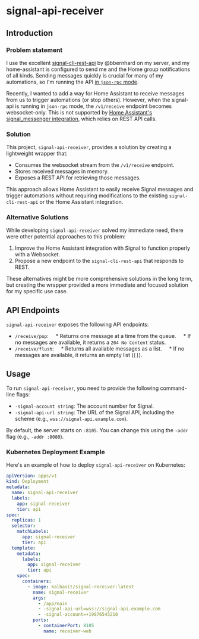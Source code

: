 # signal-api-receiver

## Introduction

### Problem statement

I use the excellent [signal-cli-rest-api][signal-cli-rest-api] by @bbernhard on
my server, and my home-assistant is configured to send me and the Home group
notifications of all kinds. Sending messages quickly is crucial for many of my
automations, so I'm running the API [in `json-rpc` mode][exec-mode].

Recently, I wanted to add a way for Home Assistant to receive messages from us
to trigger automations (or stop others). However, when the signal-api is
running in `json-rpc` mode, the `/v1/receive` endpoint becomes websocket-only.
This is not supported by [Home Assistant's signal_messenger
integration][signal_messenger], which relies on REST API calls.

### Solution

This project, `signal-api-receiver`, provides a solution by creating a
lightweight wrapper that:

* Consumes the websocket stream from the `/v1/receive` endpoint.
* Stores received messages in memory.
* Exposes a REST API for retrieving those messages.

This approach allows Home Assistant to easily receive Signal messages and
trigger automations without requiring modifications to the existing
`signal-cli-rest-api` or the Home Assistant integration.

### Alternative Solutions

While developing `signal-api-receiver` solved my immediate need, there were
other potential approaches to this problem:

1. Improve the Home Assistant integration with Signal to function properly with a Websocket.
2. Propose a new endpoint to the `signal-cli-rest-api` that responds to REST.

These alternatives might be more comprehensive solutions in the long term, but
creating the wrapper provided a more immediate and focused solution for my
specific use case.

## API Endpoints

`signal-api-receiver` exposes the following API endpoints:

* `/receive/pop`:
    * Returns one message at a time from the queue.
    * If no messages are available, it returns a `204 No Content` status.
* `/receive/flush`:
    * Returns all available messages as a list.
    * If no messages are available, it returns an empty list (`[]`).

## Usage

To run `signal-api-receiver`, you need to provide the following command-line flags:

* `-signal-account string`: The account number for Signal.
* `-signal-api-url string`: The URL of the Signal API, including the scheme (e.g., `wss://signal-api.example.com`).

By default, the server starts on `:8105`. You can change this using the `-addr` flag (e.g., `-addr :8080`).


### Kubernetes Deployment Example

Here's an example of how to deploy `signal-api-receiver` on Kubernetes:

```yaml
apiVersion: apps/v1
kind: Deployment
metadata:
  name: signal-api-receiver
  labels:
    app: signal-receiver
    tier: api
spec:
  replicas: 1
  selector:
    matchLabels:
      app: signal-receiver
      tier: api
  template:
    metadata:
      labels:
        app: signal-receiver
        tier: api
    spec:
      containers:
        - image: kalbasit/signal-receiver:latest
          name: signal-receiver
          args:
            - /app/main
            - -signal-api-url=wss://signal-api.example.com
            - -signal-account=+19876543210
          ports:
            - containerPort: 8105
              name: receiver-web
```

[signal-cli-rest-api]: https://github.com/bbernhard/signal-cli-rest-api
[exec-mode]: https://github.com/bbernhard/signal-cli-rest-api?tab=readme-ov-file#execution-modes
[signal_messenger]: https://www.home-assistant.io/integrations/signal_messenger/#sending-messages-to-signal-to-trigger-events
